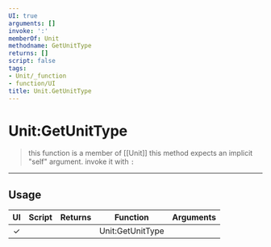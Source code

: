 ```yaml
---
UI: true
arguments: []
invoke: ':'
memberOf: Unit
methodname: GetUnitType
returns: []
script: false
tags:
- Unit/_function
- function/UI
title: Unit.GetUnitType
---
```

# Unit:GetUnitType
> this function is a member of [[Unit]]
> this method expects an implicit "self" argument. invoke it with `:`
-----
## Usage
|  UI | Script | Returns | Function | Arguments |
|:---:|:------:|-------:|:--------:|:---------|
|✓| ||Unit:GetUnitType||

